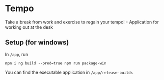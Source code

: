 # Tempo

Take a break from work and exercise to regain your tempo! - Application for working out at the desk

## Setup (for windows)

In `/app`, run

`npm i
ng build --prod=true
npm run package-win`

You can find the executable application in `/app/release-builds`

